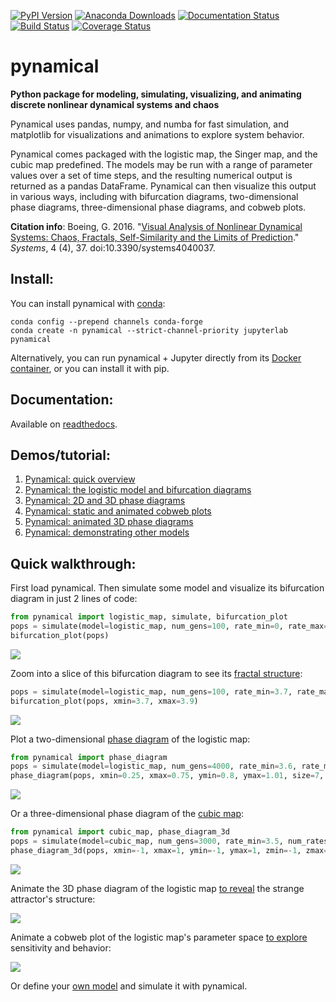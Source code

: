 [![PyPI Version](https://badge.fury.io/py/pynamical.svg)](https://badge.fury.io/py/pynamical)
[![Anaconda Downloads](https://anaconda.org/conda-forge/pynamical/badges/downloads.svg)](https://anaconda.org/conda-forge/pynamical)
[![Documentation Status](https://readthedocs.org/projects/pynamical/badge/?version=latest)](https://pynamical.readthedocs.io/)
[![Build Status](https://github.com/gboeing/pynamical/workflows/tests/badge.svg?branch=master)](https://github.com/gboeing/pynamical/actions?query=workflow%3A%22tests%22)
[![Coverage Status](https://codecov.io/gh/gboeing/pynamical/branch/master/graph/badge.svg)](https://codecov.io/gh/gboeing/pynamical)

# pynamical

**Python package for modeling, simulating, visualizing, and animating discrete nonlinear dynamical systems and chaos**

Pynamical uses pandas, numpy, and numba for fast simulation, and matplotlib for visualizations and animations to explore system behavior.

Pynamical comes packaged with the logistic map, the Singer map, and the cubic map predefined. The models may be run with a range of parameter values over a set of time steps, and the resulting numerical output is returned as a pandas DataFrame. Pynamical can then visualize this output in various ways, including with bifurcation diagrams, two-dimensional phase diagrams, three-dimensional phase diagrams, and cobweb plots.

**Citation info**: Boeing, G. 2016. "[Visual Analysis of Nonlinear Dynamical Systems: Chaos, Fractals, Self-Similarity and the Limits of Prediction](https://geoffboeing.com/publications/nonlinear-chaos-fractals-prediction/)." *Systems*, 4 (4), 37. doi:10.3390/systems4040037.

## Install:

You can install pynamical with [conda](https://anaconda.org/conda-forge/pynamical):

```
conda config --prepend channels conda-forge
conda create -n pynamical --strict-channel-priority jupyterlab pynamical
```

Alternatively, you can run pynamical + Jupyter directly from its [Docker container](https://hub.docker.com/r/gboeing/pynamical), or you can install it with pip.

## Documentation:

Available on [readthedocs](https://pynamical.readthedocs.io/).

## Demos/tutorial:
  1. [Pynamical: quick overview](examples/pynamical-quick-overview.ipynb)
  1. [Pynamical: the logistic model and bifurcation diagrams](examples/pynamical-demo-logistic-model.ipynb)
  1. [Pynamical: 2D and 3D phase diagrams](examples/pynamical-demo-phase-diagrams.ipynb)
  1. [Pynamical: static and animated cobweb plots](examples/pynamical-demo-cobweb-plots.ipynb)
  1. [Pynamical: animated 3D phase diagrams](examples/pynamical-demo-3d-animation.ipynb)
  1. [Pynamical: demonstrating other models](examples/pynamical-demo-other-models.ipynb)

## Quick walkthrough:

First load pynamical. Then simulate some model and visualize its bifurcation diagram in just 2 lines of code:

```python
from pynamical import logistic_map, simulate, bifurcation_plot
pops = simulate(model=logistic_map, num_gens=100, rate_min=0, rate_max=4, num_rates=1000, num_discard=100)
bifurcation_plot(pops)
```

![](examples/images/readme/logistic-map-bifurcation-1.png)

Zoom into a slice of this bifurcation diagram to see its [fractal structure](examples/pynamical-demo-logistic-model.ipynb):

```python
pops = simulate(model=logistic_map, num_gens=100, rate_min=3.7, rate_max=3.9, num_rates=1000, num_discard=100)
bifurcation_plot(pops, xmin=3.7, xmax=3.9)
```
![](examples/images/readme/logistic-map-bifurcation-3.png)

Plot a two-dimensional [phase diagram](examples/pynamical-demo-phase-diagrams.ipynb) of the logistic map:

```python
from pynamical import phase_diagram
pops = simulate(model=logistic_map, num_gens=4000, rate_min=3.6, rate_max=4.0, num_rates=50, num_discard=100)
phase_diagram(pops, xmin=0.25, xmax=0.75, ymin=0.8, ymax=1.01, size=7, color='viridis')
```

![](examples/images/readme/logisitic-map-2d-phase.png)

Or a three-dimensional phase diagram of the [cubic map](examples/pynamical-demo-other-models.ipynb):

```python
from pynamical import cubic_map, phase_diagram_3d
pops = simulate(model=cubic_map, num_gens=3000, rate_min=3.5, num_rates=30, num_discard=100)
phase_diagram_3d(pops, xmin=-1, xmax=1, ymin=-1, ymax=1, zmin=-1, zmax=1, alpha=0.2, color='viridis', azim=330)
```

![](examples/images/readme/cubic-map-3d-phase.png)

Animate the 3D phase diagram of the logistic map [to reveal](examples/pynamical-demo-3d-animation.ipynb) the strange attractor's structure:

![](examples/images/readme/05-logistic-3d-phase-diagram-chaotic-regime.gif)

Animate a cobweb plot of the logistic map's parameter space [to explore](examples/pynamical-demo-cobweb-plots.ipynb) sensitivity and behavior:

![](examples/images/readme/animated-logistic-cobweb.gif)

Or define your [own model](https://github.com/gboeing/pynamical/blob/master/examples/pynamical-demo-other-models.ipynb) and simulate it with pynamical.

